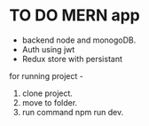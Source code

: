 # TO DO MERN app

- backend node and monogoDB.
- Auth using jwt
- Redux store with persistant

for running project -

1. clone project.
2. move to folder.
3. run command npm run dev.
